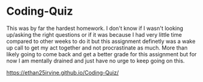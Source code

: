 # Coding-Quiz


This was by far the hardest homework. I don't know if I wasn't looking up/asking the right questions or if it was because I had very little time compared to other weeks to do it but this assignment definetly was a wake up call to get my act together and not procrastinate as much. More than likely going to come back and get a better grade for this assignment but for now I am mentally drained and just have no urge to keep going on this. 


https://ethan25irvine.github.io/Coding-Quiz/
